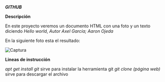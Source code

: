 ***GITHUB***

**Descripción**

En este proyecto veremos un documento HTML con una foto y un texto diciendo *Hello world*, *Autor Axel García; Aaron Ojeda*

En la siguiente foto esta el resultado:

![Captura](https://user-images.githubusercontent.com/117297645/202270735-026431b0-bf9a-48ed-b5c8-2e6347f6d567.PNG)

**Lineas de instrucción**

*apt get install git* sirve para instalar la herramienta git
*git clone (página web)* sirve para descargar el archivo
